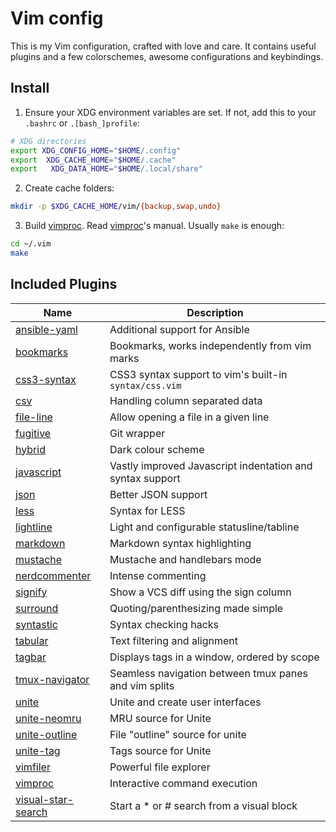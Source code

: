 # Vim config

This is my Vim configuration, crafted with love and care. It contains useful plugins and
a few colorschemes, awesome configurations and keybindings.

## Install

1. Ensure your XDG environment variables are set.
  If not, add this to your `.bashrc` or `.[bash_]profile`:
  ```sh
  # XDG directories
  export XDG_CONFIG_HOME="$HOME/.config"
  export  XDG_CACHE_HOME="$HOME/.cache"
  export   XDG_DATA_HOME="$HOME/.local/share"
  ```

2. Create cache folders:
  ```sh
  mkdir -p $XDG_CACHE_HOME/vim/{backup,swap,undo}
  ```

3. Build [vimproc]. Read [vimproc]'s manual. Usually `make` is enough:
  ```sh
  cd ~/.vim
  make
  ```

## Included Plugins

Name           | Description
-------------- | ----------------------
[ansible-yaml] | Additional support for Ansible
[bookmarks] | Bookmarks, works independently from vim marks
[css3-syntax] | CSS3 syntax support to vim's built-in `syntax/css.vim`
[csv] | Handling column separated data
[file-line] | Allow opening a file in a given line
[fugitive] | Git wrapper
[hybrid] | Dark colour scheme
[javascript] | Vastly improved Javascript indentation and syntax support
[json] | Better JSON support
[less] | Syntax for LESS
[lightline] | Light and configurable statusline/tabline
[markdown] | Markdown syntax highlighting
[mustache] | Mustache and handlebars mode
[nerdcommenter] | Intense commenting
[signify] | Show a VCS diff using the sign column
[surround] | Quoting/parenthesizing made simple
[syntastic] | Syntax checking hacks
[tabular] | Text filtering and alignment
[tagbar] | Displays tags in a window, ordered by scope
[tmux-navigator] | Seamless navigation between tmux panes and vim splits
[unite] | Unite and create user interfaces
[unite-neomru] | MRU source for Unite
[unite-outline] | File "outline" source for unite
[unite-tag] | Tags source for Unite
[vimfiler] | Powerful file explorer
[vimproc] | Interactive command execution
[visual-star-search] | Start a * or # search from a visual block

[ansible-yaml]: https://github.com/chase/vim-ansible-yaml
[bookmarks]: https://github.com/MattesGroeger/vim-bookmarks
[css3-syntax]: https://github.com/hail2u/vim-css3-syntax
[csv]: https://github.com/chrisbra/csv.vim
[file-line]: https://github.com/bogado/file-line
[fugitive]: https://github.com/tpope/vim-fugitive
[hybrid]: https://github.com/w0ng/vim-hybrid
[javascript]: https://github.com/pangloss/vim-javascript
[json]: https://github.com/elzr/vim-json
[less]: https://github.com/groenewege/vim-less
[lightline]: https://github.com/itchyny/lightline.vim
[markdown]: https://github.com/plasticboy/vim-markdown
[mustache]: https://github.com/mustache/vim-mustache-handlebars
[nerdcommenter]: https://github.com/scrooloose/nerdcommenter
[signify]: https://github.com/mhinz/vim-signify
[surround]: https://github.com/tpope/vim-surround
[syntastic]: https://github.com/scrooloose/syntastic
[tabular]: https://github.com/godlygeek/tabular
[tagbar]: https://github.com/majutsushi/tagbar
[tmux-navigator]: https://github.com/christoomey/vim-tmux-navigator
[unite]: https://github.com/Shougo/unite.vim
[unite-neomru]: https://github.com/Shougo/neomru.vim
[unite-outline]: https://github.com/h1mesuke/unite-outline
[unite-tag]: https://github.com/tsukkee/unite-tag
[vimfiler]: https://github.com/Shougo/vimfiler.vim
[vimproc]: https://github.com/Shougo/vimproc.vim
[visual-star-search]: https://github.com/nelstrom/vim-visual-star-search
